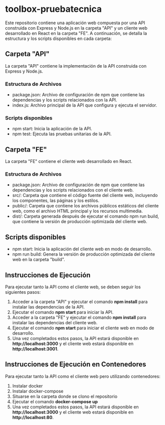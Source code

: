 # toolbox-pruebatecnica

Este repositorio contiene una aplicación web compuesta por una API construida con Express y Node.js en la carpeta "API" y un cliente web desarrollado en React en la carpeta "FE". A continuación, se detalla la estructura y los scripts disponibles en cada carpeta:

## Carpeta "API"
La carpeta "API" contiene la implementación de la API construida con Express y Node.js.

### Estructura de Archivos
- package.json: Archivo de configuración de npm que contiene las dependencias y los scripts relacionados con la API.
- index.js: Archivo principal de la API que configura y ejecuta el servidor.

### Scripts disponibles
- npm start: Inicia la aplicación de la API.
- npm test: Ejecuta las pruebas unitarias de la API.

## Carpeta "FE"
La carpeta "FE" contiene el cliente web desarrollado en React.

### Estructura de Archivos
- package.json: Archivo de configuración de npm que contiene las dependencias y los scripts relacionados con el cliente web.
- src/: Carpeta que contiene el código fuente del cliente web, incluyendo los componentes, las páginas y los estilos.
- public/: Carpeta que contiene los archivos públicos estáticos del cliente web, como el archivo HTML principal y los recursos multimedia.
- dist/: Carpeta generada después de ejecutar el comando npm run build, que contiene la versión de producción optimizada del cliente web.

## Scripts disponibles
- npm start: Inicia la aplicación del cliente web en modo de desarrollo.
- npm run build: Genera la versión de producción optimizada del cliente web en la carpeta "build".

## Instrucciones de Ejecución
Para ejecutar tanto la API como el cliente web, se deben seguir los siguientes pasos:

1) Acceder a la carpeta "API" y ejecutar el comando **npm install** para instalar las dependencias de la API.
2) Ejecutar el comando **npm start** para iniciar la API.
3) Acceder a la carpeta "FE" y ejecutar el comando **npm install** para instalar las dependencias del cliente web.
4) Ejecutar el comando **npm start** para iniciar el cliente web en modo de desarrollo.
5) Una vez completados estos pasos, la API estará disponible en **http://localhost:3000** y el cliente web estará disponible en **http://localhost:3001**.

## Instrucciones de Ejecución en **Contenedores**
Para ejecutar tanto la API como el cliente web pero utilizando contenedores:

1) Instalar docker
2) Instalar docker-compose
3) Situarse en la carpeta donde se clono el repositorio
4) Ejecutar el comando **docker-compose up**
5) Una vez completados estos pasos, la API estará disponible en **http://localhost:3000** y el cliente web estará disponible en **http://localhost:80**.

